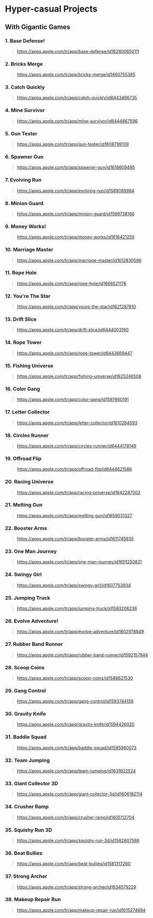 # Hyper-casual Projects

## With Gigantic Games

### 1. Base Defense!
  > https://apps.apple.com/tr/app/base-defense/id1628006501?l
  
### 2. Bricks Merge
  > https://apps.apple.com/tr/app/bricks-merge/id1660755395
 
### 3. Catch Quickly
  > https://apps.apple.com/tr/app/catch-quickly/id6443466735
  
### 4. Mine Survivor
  > https://apps.apple.com/tr/app/mine-survivor/id6444867596
  
### 5. Gun Tester
  > https://apps.apple.com/tr/app/gun-tester/id1608799109
  
### 6. Spawner Gun
  > https://apps.apple.com/tr/app/spawner-gun/id1618609495
  
### 7. Evolving Run
  > https://apps.apple.com/tr/app/evolving-run/id1589089984
  
### 8. Minion Guard
  > https://apps.apple.com/tr/app/minion-guard/id1599738166
  
### 9. Money Works!
  > https://apps.apple.com/tr/app/money-works/id1616421255
  
### 10. Marriage Master
  > https://apps.apple.com/tr/app/marriage-master/id1612830596
  
### 11. Rope Hole
  > https://apps.apple.com/tr/app/rope-hole/id1666521176
  
### 12. You're The Star
  > https://apps.apple.com/tr/app/youre-the-star/id1621287810
  
### 13. Drift Slice
  > https://apps.apple.com/tr/app/drift-slice/id6444003190
  
### 14. Rope Tower
  > https://apps.apple.com/tr/app/rope-tower/id6443669447
  
### 15. Fishing Universe
  > https://apps.apple.com/tr/app/fishing-universe/id1625246508
  
### 16. Color Gang
  > https://apps.apple.com/tr/app/color-gang/id1597660191
  
### 17. Letter Collector
  > https://apps.apple.com/tr/app/letter-collector/id1610284593
  
### 18. Circles Runner
  > https://apps.apple.com/tr/app/circles-runner/id6444178149
  
### 19. Offroad Flip
   > https://apps.apple.com/tr/app/offroad-flip/id6444621586
   
### 20. Racing Universe
   > https://apps.apple.com/tr/app/racing-universe/id1642287002
   
### 21. Melting Gun
   > https://apps.apple.com/tr/app/melting-gun/id1659031327
   
### 22. Booster Arms
   > https://apps.apple.com/tr/app/booster-arms/id1611745935
   
### 23. One Man Journey
   > https://apps.apple.com/tr/app/one-man-journey/id1601250821
   
### 24. Swingy Girl
   > https://apps.apple.com/tr/app/swingy-girl/id1607753934
   
### 25. Jumping Truck
   > https://apps.apple.com/tr/app/jumping-truck/id1593206236
   
### 26. Evolve Adventure!
   > https://apps.apple.com/tr/app/evolve-adventure/id1602978849
   
### 27. Rubber Band Runner
   > https://apps.apple.com/tr/app/rubber-band-runner/id1592157844
   
### 28. Scoop Coins
   > https://apps.apple.com/tr/app/scoop-coins/id1588621530
   
### 29. Gang Control
   > https://apps.apple.com/tr/app/gang-control/id1593744159
   
### 30. Gravity Knife
   > https://apps.apple.com/tr/app/gravity-knife/id1594426020
   
### 31. Baddie Squad
   > https://apps.apple.com/tr/app/baddie-squad/id1585960073
   
### 32. Team Jumping
   > https://apps.apple.com/tr/app/team-jumping/id1631822524
   
### 33. Giant Collector 3D
   > https://apps.apple.com/tr/app/giant-collector-3d/id1606182114
   
### 34. Crusher Ramp
   > https://apps.apple.com/tr/app/crusher-ramp/id1605112704
   
### 35. Squishy Run 3D
   > https://apps.apple.com/tr/app/squishy-run-3d/id1582607586
   
### 36. Beat Bullies
   > https://apps.apple.com/tr/app/beat-bullies/id1581317260
   
### 37. Strong Archer
   > https://apps.apple.com/tr/app/strong-archer/id1634579229
   
### 38. Makeup Repair Run
   > https://apps.apple.com/tr/app/makeup-repair-run/id1615274694
